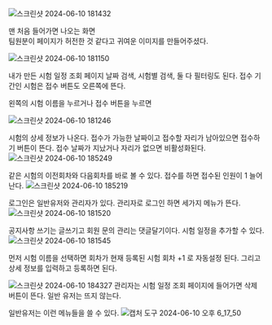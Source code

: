 ![스크린샷 2024-06-10 181432](https://github.com/tyt9/ALLIT/assets/143326223/c3bfb91d-3a8b-4c00-b232-31e36b247b81)

맨 처음 들어가면 나오는 화면<br>
팀원분이 페이지가 허전한 것 같다고 귀여운 이미지를 만들어주셨다.

![스크린샷 2024-06-10 181150](https://github.com/tyt9/ALLIT/assets/143326223/8348e6d8-a225-43e7-a16a-4841ed5ecd79)

내가 만든 시험 일정 조회 페이지
날짜 검색, 시험별 검색, 둘 다 필터링도 된다.
접수 기간인 시험은 접수 버튼도 오른쪽에 뜬다.

왼쪽의 시험 이름을 누르거나 접수 버튼을 누르면

![스크린샷 2024-06-10 181246](https://github.com/tyt9/ALLIT/assets/143326223/cc3b0210-764c-43b6-b7f5-211e843660af)

시험의 상세 정보가 나온다.
접수가 가능한 날짜이고 접수할 자리가 남아있으면 접수하기 버튼이 뜬다.
접수 날짜가 지났거나 자리가 없으면 비활성화된다.
![스크린샷 2024-06-10 185249](https://github.com/tyt9/ALLIT/assets/143326223/80bdc012-a35e-4fb3-b9f3-f98377422bd4)


같은 시험의 이전회차와 다음회차를 바로 볼 수 있다.
접수를 하면 접수된 인원이 1 늘어난다.
![스크린샷 2024-06-10 185219](https://github.com/tyt9/ALLIT/assets/143326223/2dd26f75-d994-4e6c-8cbb-e7db11bf0a6d)

로그인은 일반유저와 관리자가 있다.
관리자로 로그인 하면 세가지 메뉴가 뜬다.
![스크린샷 2024-06-10 181520](https://github.com/tyt9/ALLIT/assets/143326223/20ae6ff9-bf44-4279-8da7-c4713915d7d7)

공지사항 쓰기는 글쓰기고 회원 문의 관리는 댓글달기이다.
시험 일정을 추가할 수 있다.
![스크린샷 2024-06-10 181545](https://github.com/tyt9/ALLIT/assets/143326223/51828271-e5ad-4199-abca-432f4d57726c)

먼저 시험 이름을 선택하면 회차가 현재 등록된 시험 회차 +1 로 자동설정 된다.
그리고 상세 정보를 입력하고 등록하면 된다.

![스크린샷 2024-06-10 184327](https://github.com/tyt9/ALLIT/assets/143326223/60d7e1e2-3f47-4cf3-a3be-2be6bf4a0a24)
관리자는 시험 일정 조회 페이지에 들어가면 삭제 버튼이 뜬다. 일반 유저는 뜨지 않는다.

일반유저는 이런 메뉴들을 쓸 수 있다.
![캡처 도구 2024-06-10 오후 6_17_50](https://github.com/tyt9/ALLIT/assets/143326223/68789d45-e46f-48fc-a645-e98fad3ddfe3)
